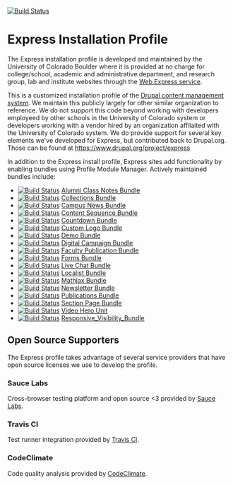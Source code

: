 [![Build Status](https://travis-ci.com/CuBoulder/express_mono.svg?branch=dev)](https://travis-ci.com/CuBoulder/express_mono)
# Express Installation Profile
The Express installation profile is developed and maintained by the University of Colorado Boulder where it is provided at no charge for college/school, academic and administrative department, and research group, lab and institute websites through the [Web Express service](http://www.colorado.edu/webcentral/). 

This is a customized installation profile of the [Drupal content management system](https://www.drupal.org/).  We maintain this publicly largely for other similar organization to reference. We do not support this code beyond working with developers employeed by other schools in the University of Colorado system or developers working with a vendor hired by an organization affilaited with the University of Colorado system. We do provide support for several key elements we've developed for Express, but contributed back to Drupal.org.  Those can be found at https://www.drupal.org/project/express

In addition to the Express install profile, Express sites add functionality by enabling bundles using Profile Module Manager. Actively maintained bundles include:

* [![Build Status](https://travis-ci.org/CuBoulder/cu_alumni_class_notes_bundle.svg?branch=master)](https://travis-ci.org/CuBoulder/cu_alumni_class_notes_bundle) [Alumni Class Notes Bundle](https://github.com/CuBoulder/cu_alumni_class_notes_bundle)
* [![Build Status](https://travis-ci.org/CuBoulder/express_collections_bundle.svg?branch=master)](https://travis-ci.org/CuBoulder/express_collections_bundle) [Collections Bundle](https://github.com/CuBoulder/express_collections_bundle)
* [![Build Status](https://travis-ci.org/CuBoulder/cu_campus_news_bundle.svg?branch=master)](https://travis-ci.org/CuBoulder/cu_campus_news_bundle) [Campus News Bundle](https://github.com/CuBoulder/cu_campus_news_bundle)
* [![Build Status](https://travis-ci.org/CuBoulder/cu_content_sequence_bundle.svg?branch=master)](https://travis-ci.org/CuBoulder/cu_content_sequence_bundle) [Content Sequence Bundle](https://github.com/CuBoulder/cu_content_sequence_bundle)
* [![Build Status](https://travis-ci.org/CuBoulder/cu_countdown_bundle.svg?branch=master)](https://travis-ci.org/CuBoulder/cu_countdown_bundle) [Countdown Bundle](https://github.com/CuBoulder/cu_countdown_bundle)
* [![Build Status](https://travis-ci.org/CuBoulder/cu_custom_logo_bundle.svg?branch=master)](https://travis-ci.org/CuBoulder/cu_custom_logo_bundle) [Custom Logo Bundle](https://github.com/CuBoulder/cu_custom_logo_bundle)
* [![Build Status](https://travis-ci.org/CuBoulder/cu_demo_bundle.svg?branch=master)](https://travis-ci.org/CuBoulder/cu_demo_bundle) [Demo Bundle](https://github.com/CuBoulder/cu_demo_bundle)
* [![Build Status](https://travis-ci.org/CuBoulder/cu_digital_campaign_bundle.svg?branch=master)](https://travis-ci.org/CuBoulder/cu_digital_campaign_bundle) [Digital Campaign Bundle](https://github.com/CuBoulder/cu_digital_campaign_bundle)
* [![Build Status](https://travis-ci.org/CuBoulder/cu_faculty_publication_bundle.svg?branch=master)](https://travis-ci.org/CuBoulder/cu_faculty_publication_bundle) [Faculty Publication Bundle](https://github.com/CuBoulder/cu_faculty_publication_bundle)
* [![Build Status](https://travis-ci.org/CuBoulder/cu_forms_bundle.svg?branch=master)](https://travis-ci.org/CuBoulder/cu_forms_bundle) [Forms Bundle](https://github.com/CuBoulder/cu_forms_bundle)
* [![Build Status](https://travis-ci.org/CuBoulder/cu_livechat_bundle.svg?branch=master)](https://travis-ci.org/CuBoulder/cu_livechat_bundle) [Live Chat Bundle](https://github.com/CuBoulder/cu_livechat_bundle)
* [![Build Status](https://travis-ci.org/CuBoulder/express_localist_bundle.svg?branch=master)](https://travis-ci.org/CuBoulder/express_localist_bundle) [Localist Bundle](https://github.com/CuBoulder/express_localist_bundle)
* [![Build Status](https://travis-ci.org/CuBoulder/express_mathjax_bundle.svg?branch=master)](https://travis-ci.org/CuBoulder/express_mathjax_bundle) [Mathjax Bundle](https://github.com/CuBoulder/express_mathjax_bundle)
* [![Build Status](https://travis-ci.org/CuBoulder/cu_newsletter_bundle.svg?branch=master)](https://travis-ci.org/CuBoulder/cu_newsletter_bundle) [Newsletter Bundle](https://github.com/CuBoulder/cu_newsletter_bundle)
* [![Build Status](https://travis-ci.org/CuBoulder/cu_publications_bundle.svg?branch=master)](https://travis-ci.org/CuBoulder/cu_publications_bundle) [Publications Bundle](https://github.com/CuBoulder/cu_publications_bundle)
* [![Build Status](https://travis-ci.org/CuBoulder/cu_section_page_bundle.svg?branch=master)](https://travis-ci.org/CuBoulder/cu_section_page_bundle) [Section Page Bundle](https://github.com/CuBoulder/cu_section_page_bundle)
* [![Build Status](https://travis-ci.org/CuBoulder/cu_video_hero_unit_bundle.svg?branch=master)](https://travis-ci.org/CuBoulder/cu_video_hero_unit_bundle) [Video Hero Unit](https://github.com/CuBoulder/cu_video_hero_unit_bundle)
* [![Build Status](https://travis-ci.org/CuBoulder/express_responsive_visibility_bundle.svg?branch=master)](https://travis-ci.org/CuBoulder/express_responsive_visibility_bundle) [Responsive_Visibility_Bundle](https://github.com/CuBoulder/express_responsive_visibility_bundle)

## Open Source Supporters

The Express profile takes advantage of several service providers that have open source licenses we use to develop the profile.

### Sauce Labs

Cross-browser testing platform and open source <3 provided by [Sauce Labs](https://saucelabs.com).

### Travis CI

Test runner integration provided by [Travis CI](https://travis-ci.org/).

### CodeClimate

Code quality analysis provided by [CodeClimate](https://codeclimate.com/).

